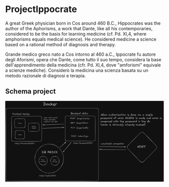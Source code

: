 # ProjectIppocrate

A great Greek physician born in Cos around 460 B.C., Hippocrates was the author of the Aphorisms, a work that Dante, like all his contemporaries, considered to be the basis for learning medicine (cf. Pd. XI,4, where amphorisms equals medical science).
He considered medicine a science based on a rational method of diagnosis and therapy.

Grande medico greco nato a Cos intorno al 460 a.C., Ippocrate fu autore degli Aforismi, opera che Dante, come tutto il suo tempo, considera la base dell'apprendimento della medicina (cfr. Pd. XI,4, dove "amforismi" equivale a scienze mediche).
Considerò la medicina una scienza basata su un metodo razionale di diagnosi e terapia.


## Schema project

![Schema-Project](/assets/Schema-ProjectIppocrate.png)